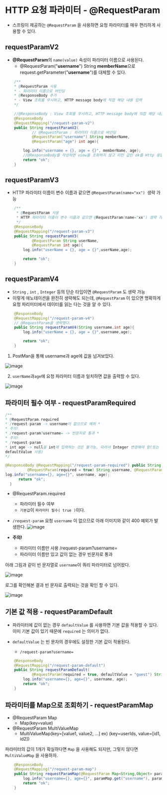# HTTP 요청 파라미터 - @RequestParam

- 스프링이 제공하는 `@RequestParam` 을 사용하면 요청 파라미터를 매우 편리하게 사용할 수 있다.

## requestParamV2

- **@RequestParam**의 `name(value)` 속성이 파라미터 이름으로 사용된다.
    - @RequestParam("**username**") String **memberName**으로 request.getParameter("**username**")를 대체할 수 있다.

```java
    /**
    * @RequestParam 사용
    * - 파라미터 이름으로 바인딩
    * @ResponseBody 추가
    * - View 조회를 무시하고, HTTP message body에 직접 해당 내용 입력 
    */

    //@ResponseBody : View 조회를 무시하고, HTTP message body에 직접 해당 내용 입력
    @ResponseBody
    @RequestMapping("/request-param-v2")
    public String requestParamV2(
            // @RequestParam : 파라미터 이름으로 바인딩
            @RequestParam("username") String memberName,
            @RequestParam("age") int age){

        log.info("username = {}, age = {}", memberName, age);
        //@ResponseBody를 작성하면 view를 조회하지 않고 리턴 값인 ok를 Http 응답메시지에 넣어서 반환을 한다.
        return "ok";
    }
```

## requestParamV3

- HTTP 파라미터 이름이 변수 이름과 같으면 `@RequestParam(name="xx") `생략 가능

```java
    /**
     * @RequestParam 사용
     * HTTP 파라미터 이름이 변수 이름과 같으면 @RequestParam(name="xx") 생략 가능
     */
    @ResponseBody
    @RequestMapping("/request-param-v3")
    public String requestParamV3(
            @RequestParam String userName,
            @RequestParam int age){
        log.info("userName = {}, age = {}",userName,age);

        return "ok";
    }
```

## requestParamV4

- `String` , `int` , `Integer` 등의 단순 타입이면 `@RequestParam` 도 생략 가능
- 이렇게 애노테이션을 완전히 생략해도 되는데, `@RequestParam` 이 있으면 명확하게 요청 파리미터에서 데이터를 읽는 다는 것을 알 수 있다.

```java
    @ResponseBody
    @RequestMapping("/request-param-v4")
    // @RequestParam을 생략했다.
    public String requestParamV4(String username,int age){
        log.info("userName = {}, age = {}",username,age);

        return "ok";
    }
```

1. PostMan을 통해 username과 age에 값을 넘겨보았다.

![image](https://user-images.githubusercontent.com/69107255/116054173-61ccc300-a6b6-11eb-9a39-61ee6fcb69ff.png)

2. `userName`과`age`에 요청 파라미터 이름과 일치하면 값을 출력할 수 있다.

![image](https://user-images.githubusercontent.com/69107255/116054275-77da8380-a6b6-11eb-83b1-dcfc485ac764.png)

## 파라미터 필수 여부 - requestParamRequired

```java
/**
* @RequestParam.required
* /request-param -> username이 없으므로 예외 *
* 주의!
* /request-param?username= -> 빈문자로 통과 *
* 주의!
* /request-param
* int age -> null을 int에 입력하는 것은 불가능, 따라서 Integer 변경해야 함(또는 다음에 나오는
defaultValue 사용) 
*/

@ResponseBody @RequestMapping("/request-param-required") public String requestParamRequired(
          @RequestParam(required = true) String username, @RequestParam(required = false) Integer age) {
log.info("username={}, age={}", username, age);
      return "ok";
  }
```

- @RequestParam.required
    - 파라미터 필수 여부
    - `기본값`이 `파라미터 필수( true )`이다.


- `/request-param` 요청
`username` 이 없으므로 아래 이미지와 같이 400 예외가 발생한다.
![image](https://user-images.githubusercontent.com/69107255/116059101-765f8a00-a6bb-11eb-9f8c-fee851637b32.png)

- **주의!** 
    - 파라미터 이름만 사용 /request-param?username=
    - 파라미터 이름만 있고 값이 없는 경우 빈문자로 통과

아래 그림과 같이 빈 문자열로 `username`이 쿼리 파라미터로 넘어왔다.

![image](https://user-images.githubusercontent.com/69107255/116059332-b0309080-a6bb-11eb-83f0-b9e8a491aed0.png)

로그를 확인해본 결과 빈 문자로 출력되는 것을 확인 할 수 있다.

![image](https://user-images.githubusercontent.com/69107255/116059364-b7f03500-a6bb-11eb-9f8c-7925a9c173f7.png)


## 기본 값 적용 - requestParamDefault

- 파라미터에 값이 없는 경우 `defaultValue` 를 사용하면 기본 값을 적용할 수 있다. 이미 기본 값이 있기 때문에 `required` 는 의미가 없다.

- `defaultValue` 는 빈 문자의 경우에도 설정한 기본 값이 적용된다. 
    - `/request-param?username=`

```java
    @ResponseBody
    @RequestMapping("/request-param-default")
    public String requestParamDefault(
            @RequestParam(required = true, defaultValue = "guest") String username, @RequestParam(required = false, defaultValue = "-1") int age) {
        log.info("username={}, age={}", username, age);
        return "ok";
    }
```

## 파라미터를 Map으로 조회하기 - requestParamMap

- @RequestParam Map 
    - Map(key=value)
- @RequestParam MultiValueMap
    - MultiValueMap(key=[value1, value2, ...] ex) (key=userIds, value=[id1, id2])

파라미터의 값이 1개가 확실하다면 `Map` 을 사용해도 되지만, 그렇지 않다면 `MultiValueMap` 을 사용하자.

```java
    @ResponseBody
    @RequestMapping("/request-param-map")
    public String requestParamMap(@RequestParam Map<String,Object> paramMap) {
        log.info("username={}, age={}", paramMap.get("username"), paramMap.get("age"));
        return "ok";
    }
```